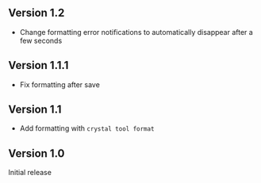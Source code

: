 ## Version 1.2

* Change formatting error notifications to automatically disappear after a few seconds

## Version 1.1.1

* Fix formatting after save

## Version 1.1

* Add formatting with `crystal tool format`

## Version 1.0

Initial release
